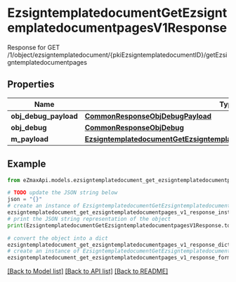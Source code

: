 # EzsigntemplatedocumentGetEzsigntemplatedocumentpagesV1Response

Response for GET /1/object/ezsigntemplatedocument/{pkiEzsigntemplatedocumentID}/getEzsigntemplatedocumentpages

## Properties

Name | Type | Description | Notes
------------ | ------------- | ------------- | -------------
**obj_debug_payload** | [**CommonResponseObjDebugPayload**](CommonResponseObjDebugPayload.md) |  | 
**obj_debug** | [**CommonResponseObjDebug**](CommonResponseObjDebug.md) |  | [optional] 
**m_payload** | [**EzsigntemplatedocumentGetEzsigntemplatedocumentpagesV1ResponseMPayload**](EzsigntemplatedocumentGetEzsigntemplatedocumentpagesV1ResponseMPayload.md) |  | 

## Example

```python
from eZmaxApi.models.ezsigntemplatedocument_get_ezsigntemplatedocumentpages_v1_response import EzsigntemplatedocumentGetEzsigntemplatedocumentpagesV1Response

# TODO update the JSON string below
json = "{}"
# create an instance of EzsigntemplatedocumentGetEzsigntemplatedocumentpagesV1Response from a JSON string
ezsigntemplatedocument_get_ezsigntemplatedocumentpages_v1_response_instance = EzsigntemplatedocumentGetEzsigntemplatedocumentpagesV1Response.from_json(json)
# print the JSON string representation of the object
print(EzsigntemplatedocumentGetEzsigntemplatedocumentpagesV1Response.to_json())

# convert the object into a dict
ezsigntemplatedocument_get_ezsigntemplatedocumentpages_v1_response_dict = ezsigntemplatedocument_get_ezsigntemplatedocumentpages_v1_response_instance.to_dict()
# create an instance of EzsigntemplatedocumentGetEzsigntemplatedocumentpagesV1Response from a dict
ezsigntemplatedocument_get_ezsigntemplatedocumentpages_v1_response_form_dict = ezsigntemplatedocument_get_ezsigntemplatedocumentpages_v1_response.from_dict(ezsigntemplatedocument_get_ezsigntemplatedocumentpages_v1_response_dict)
```
[[Back to Model list]](../README.md#documentation-for-models) [[Back to API list]](../README.md#documentation-for-api-endpoints) [[Back to README]](../README.md)


